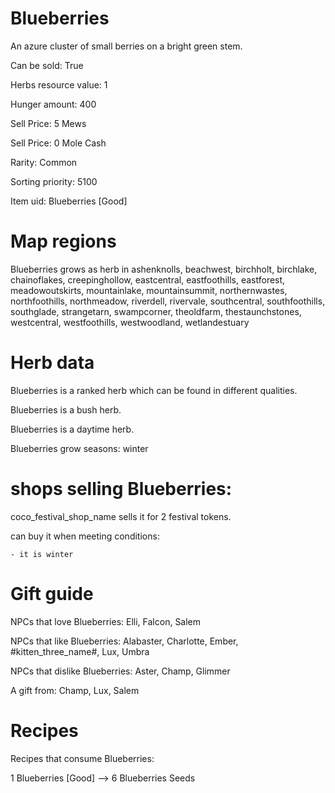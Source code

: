 # Blueberries

An azure cluster of small berries on a bright green stem.

Can be sold: True

Herbs resource value: 1

Hunger amount: 400

Sell Price: 5 Mews

Sell Price: 0 Mole Cash

Rarity: Common

Sorting priority: 5100

Item uid: Blueberries [Good]

# Map regions

Blueberries grows as herb in ashenknolls, beachwest, birchholt, birchlake, chainoflakes, creepinghollow, eastcentral, eastfoothills, eastforest, meadowoutskirts, mountainlake, mountainsummit, northernwastes, northfoothills, northmeadow, riverdell, rivervale, southcentral, southfoothills, southglade, strangetarn, swampcorner, theoldfarm, thestaunchstones, westcentral, westfoothills, westwoodland, wetlandestuary

# Herb data

Blueberries is a ranked herb which can be found in different qualities.

Blueberries is a bush herb.

Blueberries is a daytime herb.

Blueberries grow seasons: winter

# shops selling Blueberries:

coco_festival_shop_name sells it for 2 festival tokens.

  can buy it when meeting conditions: 

    - it is winter

# Gift guide

NPCs that love Blueberries: Elli, Falcon, Salem

NPCs that like Blueberries: Alabaster, Charlotte, Ember, #kitten_three_name#, Lux, Umbra

NPCs that dislike Blueberries: Aster, Champ, Glimmer

A gift from: Champ, Lux, Salem

# Recipes

Recipes that consume Blueberries:

1 Blueberries [Good] --> 6 Blueberries Seeds